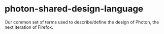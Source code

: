 # photon-shared-design-language
Our common set of terms used to describe/define the design of Photon, the next iteration of Firefox.
